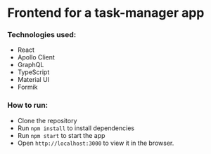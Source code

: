 # Frontend for a task-manager app

### Technologies used:

-  React
-  Apollo Client
-  GraphQL
-  TypeScript
-  Material UI
-  Formik

### How to run:

-  Clone the repository
-  Run `npm install` to install dependencies
-  Run `npm start` to start the app
-  Open `http://localhost:3000` to view it in the browser.
